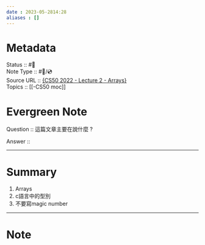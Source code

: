 ```yaml
---
date : 2023-05-2814:28
aliases : []
---
```

# Metadata
Status :: #🌱 <br>
Note Type :: #📨/💿 <br>
Source URL :: [{CS50 2022 - Lecture 2 - Arrays} ](https://www.youtube.com/watch?v=XmYnsO7iSI8&t=1815s)<br>
Topics :: [[-CS50 moc]]<br>
# Evergreen Note

Question :: 這篇文章主要在說什麼 ?

Answer ::

---

# Summary 
1. Arrays
2. c語言中的型別
3. 不要寫magic number
---

# Note
